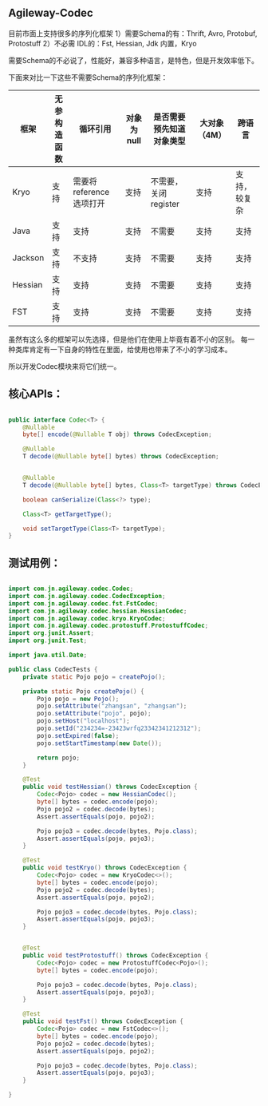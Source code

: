 ## Agileway-Codec

目前市面上支持很多的序列化框架
1）需要Schema的有：Thrift, Avro, Protobuf, Protostuff
2）不必需 IDL的：Fst, Hessian, Jdk 内置，Kryo

需要Schema的不必说了，性能好，兼容多种语言，是特色，但是开发效率低下。

下面来对比一下这些不需要Schema的序列化框架：


|   框架  |   无参构造函数 |    循环引用 | 对象为 null |是否需要预先知道对象类型|大对象（4M）| 跨语言 |
|--------|---------------|------------|-------------|--------------------|-----------|-------|
| Kryo   |  支持  | 需要将 reference 选项打开 | 支持 | 不需要，关闭 register | 支持       | 支持，较复杂 |
| Java   |  支持          | 支持       | 支持        | 不需要              | 支持       | 支持 |
| Jackson   |  支持       | 不支持       | 支持        | 不需要              | 支持       | 支持|
| Hessian   |  支持      | 支持       | 支持        | 不需要              | 支持       | 支持 |
| FST   |  支持      | 支持       | 支持        | 不需要              | 支持       | 支持 |


虽然有这么多的框架可以先选择，但是他们在使用上毕竟有着不小的区别。
每一种类库肯定有一下自身的特性在里面，给使用也带来了不小的学习成本。

所以开发Codec模块来将它们统一。

## 核心APIs：

```java

public interface Codec<T> {
    @Nullable
    byte[] encode(@Nullable T obj) throws CodecException;

    @Nullable
    T decode(@Nullable byte[] bytes) throws CodecException;


    @Nullable
    T decode(@Nullable byte[] bytes, Class<T> targetType) throws CodecException;

    boolean canSerialize(Class<?> type);

    Class<T> getTargetType();

    void setTargetType(Class<T> targetType);
}

```

## 测试用例：

```java

import com.jn.agileway.codec.Codec;
import com.jn.agileway.codec.CodecException;
import com.jn.agileway.codec.fst.FstCodec;
import com.jn.agileway.codec.hessian.HessianCodec;
import com.jn.agileway.codec.kryo.KryoCodec;
import com.jn.agileway.codec.protostuff.ProtostuffCodec;
import org.junit.Assert;
import org.junit.Test;

import java.util.Date;

public class CodecTests {
    private static Pojo pojo = createPojo();

    private static Pojo createPojo() {
        Pojo pojo = new Pojo();
        pojo.setAttribute("zhangsan", "zhangsan");
        pojo.setAttribute("pojo", pojo);
        pojo.setHost("localhost");
        pojo.setId("234234=-23423wrfq23342341212312");
        pojo.setExpired(false);
        pojo.setStartTimestamp(new Date());

        return pojo;
    }

    @Test
    public void testHessian() throws CodecException {
        Codec<Pojo> codec = new HessianCodec();
        byte[] bytes = codec.encode(pojo);
        Pojo pojo2 = codec.decode(bytes);
        Assert.assertEquals(pojo, pojo2);

        Pojo pojo3 = codec.decode(bytes, Pojo.class);
        Assert.assertEquals(pojo, pojo3);
    }

    @Test
    public void testKryo() throws CodecException {
        Codec<Pojo> codec = new KryoCodec<>();
        byte[] bytes = codec.encode(pojo);
        Pojo pojo2 = codec.decode(bytes);
        Assert.assertEquals(pojo, pojo2);

        Pojo pojo3 = codec.decode(bytes, Pojo.class);
        Assert.assertEquals(pojo, pojo3);
    }


    @Test
    public void testProtostuff() throws CodecException {
        Codec<Pojo> codec = new ProtostuffCodec<Pojo>();
        byte[] bytes = codec.encode(pojo);

        Pojo pojo3 = codec.decode(bytes, Pojo.class);
        Assert.assertEquals(pojo, pojo3);
    }

    @Test
    public void testFst() throws CodecException {
        Codec<Pojo> codec = new FstCodec<>();
        byte[] bytes = codec.encode(pojo);
        Pojo pojo2 = codec.decode(bytes);
        Assert.assertEquals(pojo, pojo2);

        Pojo pojo3 = codec.decode(bytes, Pojo.class);
        Assert.assertEquals(pojo, pojo3);
    }

}

```


